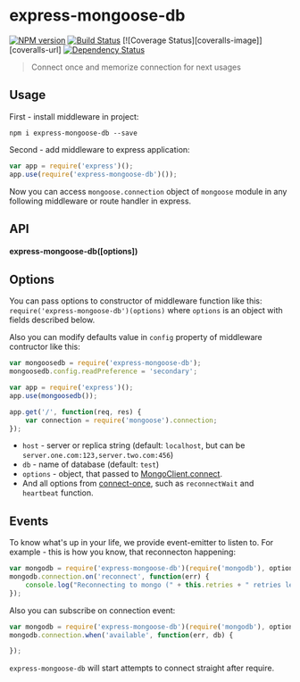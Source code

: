 # express-mongoose-db
[![NPM version][npm-image]][npm-url] [![Build Status][travis-image]][travis-url] [![Coverage Status][coveralls-image]][coveralls-url] [![Dependency Status][depstat-image]][depstat-url]
> Connect once and memorize connection for next usages

## Usage

First - install middleware in project:

```npm i express-mongoose-db --save```

Second - add middleware to express application:

```javascript
var app = require('express')();
app.use(require('express-mongoose-db')());
```

Now you can access `mongoose.connection` object of `mongoose` module in any following middleware or route handler in express.

## API

#### express-mongoose-db([options])

## Options

You can pass options to constructor of middleware function like this: `require('express-mongoose-db')(options)` where `options` is an object with fields described below.

Also you can modify defaults value in `config` property of middleware contructor like this:

```javascript
var mongoosedb = require('express-mongoose-db');
mongoosedb.config.readPreference = 'secondary';

var app = require('express')();
app.use(mongoosedb());

app.get('/', function(req, res) {
    var connection = require('mongoose').connection;
});

```

 * `host` - server or replica string (default: `localhost`, but can be `server.one.com:123,server.two.com:456`)
 * `db` - name of database (default: `test`)
 * `options` - object, that passed to [MongoClient.connect](http://mongodb.github.io/node-mongodb-native/driver-articles/mongoclient.html#read-preference).
 * And all options from [connect-once](https://github.com/floatdrop/connect-once), such as `reconnectWait` and `heartbeat` function.


## Events

To know what's up in your life, we provide event-emitter to listen to. For example - this is how you know, that reconnecton happening:

```javascript
var mongodb = require('express-mongoose-db')(require('mongodb'), options);
mongodb.connection.on('reconnect', function(err) {
    console.log("Reconnecting to mongo (" + this.retries + " retries left). " + (err.stack ? err.stack : err));
});
```

Also you can subscribe on connection event:

```javascript
var mongodb = require('express-mongoose-db')(require('mongodb'), options);
mongodb.connection.when('available', function(err, db) {

});
```

`express-mongoose-db` will start attempts to connect straight after require.

[npm-url]: https://npmjs.org/package/express-mongoose-db
[npm-image]: https://badge.fury.io/js/express-mongoose-db.png

[travis-url]: http://travis-ci.org/floatdrop/express-mongoose-db
[travis-image]: https://travis-ci.org/floatdrop/express-mongoose-db.png?branch=master

[depstat-url]: https://david-dm.org/floatdrop/express-mongoose-db
[depstat-image]: https://david-dm.org/floatdrop/express-mongoose-db.png?theme=shields.io
